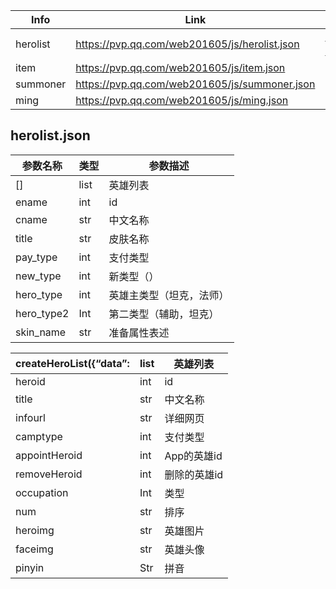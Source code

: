 |Info|Link||
|---|---|---|
|herolist|<https://pvp.qq.com/web201605/js/herolist.json>|https://pvp.qq.com/web201605/herodetail/+（ename）+.shtml|https://pvp.qq.com/web201605/herodetail/+（ename）+.shtml|
|item|<https://pvp.qq.com/web201605/js/item.json>|
|summoner|<https://pvp.qq.com/web201605/js/summoner.json>|
|ming|<https://pvp.qq.com/web201605/js/ming.json>|

## herolist.json
|参数名称|类型|参数描述|
|---|---|---|
|[]|list|英雄列表|
|ename|int|id|
|cname|str|中文名称|
|title|str|皮肤名称|
|pay_type|int|支付类型|
|new_type|int|新类型（）|
|hero_type|int|英雄主类型（坦克，法师）|
|hero_type2|Int|第二类型（辅助，坦克）|
|skin_name|str|准备属性表述|

|createHeroList({“data”:|list|英雄列表|
|---|---|---|
|heroid|int|id|
|title|str|中文名称|
|infourl|str|详细网页|
|camptype|int|支付类型|
|appointHeroid|int|App的英雄id|
|removeHeroid|int|删除的英雄id|
|occupation|Int|类型|
|num|str|排序|
|heroimg|str|英雄图片|
|faceimg|str|英雄头像|
|pinyin|Str|拼音|
